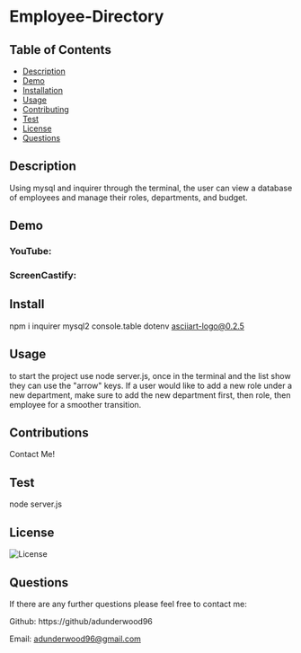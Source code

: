 # Employee-Directory

## Table of Contents

- [Description](#Description)
- [Demo](#Demo)
- [Installation](#Installation)
- [Usage](#Usage)
- [Contributing](#Contributing)
- [Test](#Tests)
- [License](#License)
- [Questions](#Questions)

## Description

Using mysql and inquirer through the terminal, the user can view a database of employees and manage their roles, departments, and budget.

## Demo 

### YouTube:


### ScreenCastify: 



## Install

npm i inquirer mysql2 console.table dotenv asciiart-logo@0.2.5

## Usage

to start the project use node server.js, once in the terminal and the list show they can use the "arrow" keys. If a user would like to add a new role under a new department, make sure to add the new department first, then role, then employee for a smoother transition.

## Contributions

Contact Me!

## Test

node server.js

## License

![License](https://img.shields.io/badge/License-MIT-yellow.svg)

## Questions

If there are any further questions please feel free to contact me:

Github: https://github/adunderwood96

Email: adunderwood96@gmail.com
